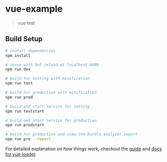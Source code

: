 # vue-example

> vue test

## Build Setup

``` bash
# install dependencies
npm install

# serve with hot reload at localhost:8080
npm run dev

# build for testing with minification
npm run test

# build for production with minification
npm run prod

# build and start service for testing
npm run teststart

# build and start service for production
npm run prodstart

# build for production and view the bundle analyzer report
npm run pro --report
```

For detailed explanation on how things work, checkout the [guide](http://vuejs-templates.github.io/webpack/) and [docs for vue-loader](http://vuejs.github.io/vue-loader).
